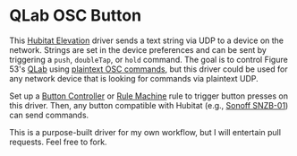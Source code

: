 # QLab OSC Button

This [Hubitat Elevation](https://hubitat.com) driver sends a text string via UDP to a device on the network. Strings are set in the device preferences and can be sent by triggering a `push`, `doubleTap`, or `hold` command. The goal is to control Figure 53's [QLab](https://qlab.app) using [plaintext OSC commands](https://qlab.app/docs/v5/scripting/osc-dictionary-v5#getting-started), but this driver could be used for any network device that is looking for commands via plaintext UDP.

Set up a [Button Controller](https://docs2.hubitat.com/apps/button-controllers/button-controller-5-1) or [Rule Machine](https://docs2.hubitat.com/apps/rule-machine) rule to trigger button presses on this driver. Then, any button compatible with Hubitat (e.g., [Sonoff SNZB-01](https://sonoff.tech/product/gateway-amd-sensors/snzb-01/)) can send commands.

This is a purpose-built driver for my own workflow, but I will entertain pull requests. Feel free to fork.
